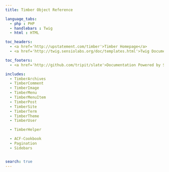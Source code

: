 ```yaml
---
title: Timber Object Reference

language_tabs:
  - php : PHP
  - handlebars : Twig
  - html : HTML

toc_headers:
  - <a href='http://upstatement.com/timber'>Timber Homepage</a>
  - <a href='http://twig.sensiolabs.org/doc/templates.html'>Twig Documentation</a>

toc_footers:
  - <a href='http://github.com/tripit/slate'>Documentation Powered by Slate</a>

includes:
  - TimberArchives
  - TimberComment
  - TimberImage
  - TimberMenu
  - TimberMenuItem
  - TimberPost
  - TimberSite
  - TimberTerm
  - TimberTheme
  - TimberUser

  - TimberHelper

  - ACF-Cookbook
  - Pagination
  - Sidebars


search: true
---
```

